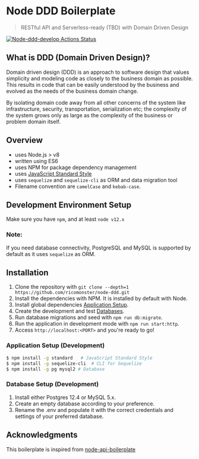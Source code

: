 # Node DDD Boilerplate

> RESTful API and Serverless-ready (TBD) with Domain Driven Design

[![Node-ddd-develop Actions Status](https://github.com/ricomonster/node-ddd/workflows/node-ddd-develop/badge.svg)](https://github.com/ricomonster/node-ddd/actions)

## What is DDD (Domain Driven Design)?

Domain driven design (DDD) is an approach to software design that values simplicity and modeling code as closely to the business domain as possible. This results in code that can be easily understood by the business and evolved as the needs of the business domain change.

By isolating domain code away from all other concerns of the system like infrastructure, security, transportation, serialization etc; the complexity of the system grows only as large as the complexity of the business or problem domain itself.

## Overview

- uses Node.js > v8
- written using ES6
- uses NPM for package dependency management
- uses [JavaScript Standard Style](http://standardjs.com/)
- uses `sequelize` and `sequelize-cli` as ORM and data migration tool
- Filename convention are `camelCase` and `kebab-case`.

## Development Environment Setup

Make sure you have `npm`, and at least `node v12.x`

### Note:

If you need database connectivity, PostgreSQL and MySQL is supported by default as it uses `sequelize` as ORM.

## Installation

1. Clone the repository with `git clone --depth=1 https://github.com/ricomonster/node-ddd.git`
2. Install the dependencies with NPM. It is installed by default with Node.
3. Install global dependencies [Application Setup](https://github.com/ricomonster/node-ddd#application-setup-development).
4. Create the development and test [Databases](https://github.com/ricomonster/node-ddd#database-setup-development).
5. Run database migrations and seed with `npm run db:migrate`.
6. Run the application in development mode with `npm run start:http`.
7. Access `http://localhost:<PORT>` and you're ready to go!

### Application Setup (Development)

```sh
$ npm install -g standard   # JavaScript Standard Style
$ npm install -g sequelize-cli  # CLI for Sequelize
$ npm install -g pg mysql2 # Database
```

### Database Setup (Development)

1. Install either Postgres 12.4 or MySQL 5.x.
2. Create an empty database according to your preference.
3. Rename the .env and populate it with the correct credentials and settings of your preferred database.

## Acknowledgments

This boilerplate is inspired from [node-api-boilerplate](https://github.com/joshuaalpuerto/node-ddd-boilerplate)
